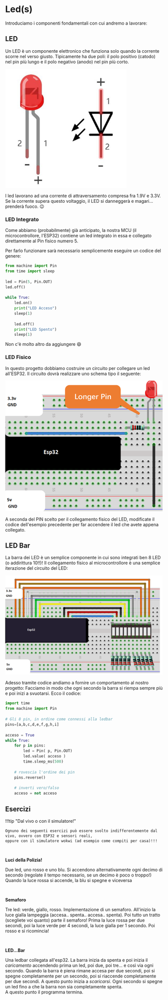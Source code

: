 # Led(s)


Introduciamo i componenti fondamentali con cui andremo a lavorare:

## LED

Un LED è un componente elettronico che funziona solo quando la corrente scorre nel verso giusto. Tipicamente ha due poli: il polo positivo (catodo)
nel pin più lungo e il polo negativo (anodo) nel pin più corto. 

![LED](images/LED.png)

I led lavorano ad una corrente di attraversamento compresa fra 1.9V e 3.3V. Se la corrente supera questo voltaggio, il LED si danneggerà e magari...
prenderà fuoco. :wink:




<!-- ################################################################################# -->
### LED Integrato


Come abbiamo (probabilmente) già anticipato, la nostra MCU (il microcontrollore, l'ESP32) contiene un led integrato in essa e collegato
direttamente al Pin fisico numero 5.

Per farlo funzionare sarà necessario semplicemente eseguire un codice del genere:


``` py title="Led integrato lampeggiante"
from machine import Pin
from time import sleep

led = Pin(5, Pin.OUT)
led.off()

while True:
    led.on()
    print("LED Acceso")
    sleep(1)
    
    led.off()
    print("LED Spento")
    sleep(1)

```


Non c'è molto altro da aggiungere :smile:



<!-- ################################################################################# -->
### LED Fisico


In questo progetto dobbiamo costruire un circuito per collegare un led all'ESP32. Il circuito dovrà realizzare uno schema tipo il seguente:


![LED Schema](projects/LED_schema.png)


A seconda del PIN scelto per il collegamento fisico del LED, modificate il codice dell'esempio precedente per far accendere il led che avete appena collegato.



<!-- ################################################################################# -->
## LED Bar


La barra dei LED è un semplice componente in cui sono integrati ben 8 LED (o addirittura 10!!)! 
Il collegamento fisico al microcontrollore è una semplice iterazione del circuito del LED:


![LEDBAR Schema](projects/LEDBar_schema.png)


Adesso tramite codice andiamo a fornire un comportamento al nostro progetto: Facciamo in modo che ogni secondo la barra si riempa
sempre più e poi inizi a svuotarsi. Ecco il codice:

``` py title="ledbar che si carica e scarica"
import time
from machine import Pin

# Gli 8 pin, in ordine come connessi alla ledbar
pins=[a,b,c,d,e,f,g,h,i]

acceso = True
while True:
    for p in pins:
        led = Pin( p, Pin.OUT)
        led.value( acceso )
        time.sleep_ms(500)
    
    # rovescia l'ordine dei pin
    pins.reverse()
    
    # inverti vero/falso
    acceso = not acceso
```



<!-- ################################################################################# -->
## Esercizi

!!!tip "Dal vivo o con il simulatore!"

    Ognuno dei seguenti esercizi può essere svolto indifferentemente dal vivo, ovvero con ESP32 e sensori reali,
    oppure con il simulatore wokwi (ad esempio come compiti per casa)!!!
  
  

<br>

**Luci della Polizia!**

Due led, uno rosso e uno blu. Si accendono alternativamente ogni decimo di secondo (regolate il tempo necessario, se un decimo è poco o troppo!)
Quando la luce rossa si accende, la blu si spegne e viceversa

<br>

**Semaforo**

Tre led: verde, giallo, rosso. Implementazione di un semaforo. All'inizio la luce gialla lampeggia (accesa.. spenta.. accesa.. spenta). Poi tutto un tratto (scegliete voi quanto) parte il semaforo! Prima la luce rossa per due secondi, poi la luce verde per 4 secondi, la luce gialla per 1 secondo. Poi rosso e si ricomincia!


<br>

**LED...Bar**

Una ledbar collegata all'esp32. La barra inizia da spenta e poi inizia il *caricamento* accendendo prima un led, poi due, poi tre... e così via ogni secondo.
Quando la barra è piena rimane accesa per due secondi, poi si spegne completamente per un secondo, poi si riaccende completamente per due secondi.
A questo punto inizia a *scaricarsi*. Ogni secondo si spegne un led fino a che la barra non sia completamente spenta.<br>
A questo punto il programma termina.





<br>
<br>
<br>

